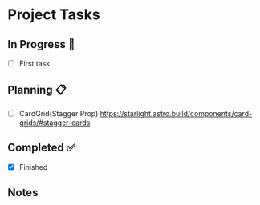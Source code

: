 # Project Tasks

## In Progress 🚀
- [ ] First task

## Planning 📋
- [ ] CardGrid(Stagger Prop) https://starlight.astro.build/components/card-grids/#stagger-cards

## Completed ✅
- [x] Finished

## Notes
